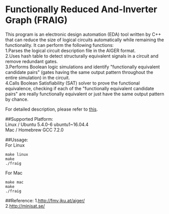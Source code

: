 Functionally Reduced And-Inverter Graph (FRAIG)
===
This program is an electronic design automation (EDA) tool written by C++ that can reduce the size of logical circuits automatically while remaining the functionality. It can perform the following functions:  
1.Parses the logical circuit description file in the AIGER format.  
2.Uses hash table to detect structurally equivalent signals in a circuit and remove redundant gates.  
3.Performs Boolean logic simulations and identify "functionally equivalent candidate pairs" (gates having the same output pattern throughout the entire simulation) in the circuit.  
4.Calls Boolean Satisfiability (SAT) solver to prove the functional equivalence, checking if each of the "functionally equivalent candidate pairs" are really functionally equivalent or just have the same output pattern by chance.  

For detailed description, please refer to [this](https://github.com/Andy19961017/FRAIG/blob/master/FraigProject.pdf).  

##Supported Platform:  
  Linux / Ubuntu 5.4.0-6 ubuntu1~16.04.4  
  Mac / Homebrew GCC 7.2.0  
  
##Ussage:  
  For Linux
  ```
  make linux
  make
  ./fraig
  ```
  For Mac
  ```
  make mac
  make
  ./fraig
  ```
  
##Reference:
1.http://fmv.jku.at/aiger/  
2.http://minisat.se/  


